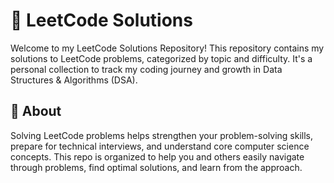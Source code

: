 # 🚀 LeetCode Solutions
Welcome to my LeetCode Solutions Repository!
This repository contains my solutions to LeetCode problems, categorized by topic and difficulty. It's a personal collection to track my coding journey and growth in Data Structures & Algorithms (DSA).

## 📌 About
Solving LeetCode problems helps strengthen your problem-solving skills, prepare for technical interviews, and understand core computer science concepts.
This repo is organized to help you and others easily navigate through problems, find optimal solutions, and learn from the approach.
